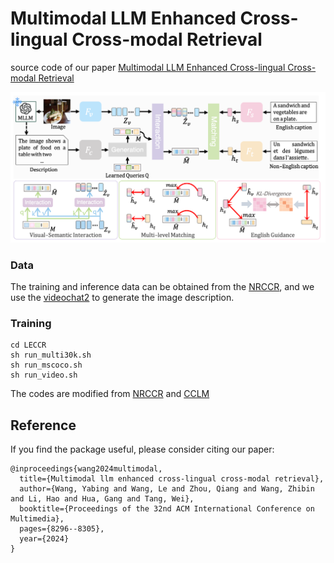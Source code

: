 # Multimodal LLM Enhanced Cross-lingual Cross-modal Retrieval

source code of our paper [Multimodal LLM Enhanced Cross-lingual Cross-modal Retrieval](https://arxiv.org/pdf/2409.19961)

![image](LECCR/framework.png)

### Data

The training and inference data can be obtained from the [NRCCR](https://github.com/LiJiaBei-7/nrccr), and we use the [videochat2](https://github.com/OpenGVLab/Ask-Anything) to generate the image description.

### Training

```
cd LECCR
sh run_multi30k.sh
sh run_mscoco.sh
sh run_video.sh
```



The codes are modified from [NRCCR](https://github.com/LiJiaBei-7/nrccr) and [CCLM](https://github.com/zengyan-97/CCLM)

## Reference

If you find the package useful, please consider citing our paper:

```
@inproceedings{wang2024multimodal,
  title={Multimodal llm enhanced cross-lingual cross-modal retrieval},
  author={Wang, Yabing and Wang, Le and Zhou, Qiang and Wang, Zhibin and Li, Hao and Hua, Gang and Tang, Wei},
  booktitle={Proceedings of the 32nd ACM International Conference on Multimedia},
  pages={8296--8305},
  year={2024}
}
```





